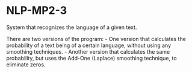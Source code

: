NLP-MP2-3
=========

System that recognizes the language of a given text.

There are two versions of the program:
	- One version that calculates the probability of a text being of a certain language, without using any smoothing techniques.
	- Another version that calculates the same probability, but uses the Add-One (Laplace) smoothing technique, to eliminate zeros.

